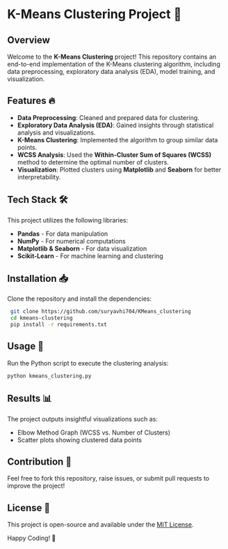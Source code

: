# K-Means Clustering Project 🚀

## Overview

Welcome to the **K-Means Clustering** project! This repository contains an end-to-end implementation of the K-Means clustering algorithm, including data preprocessing, exploratory data analysis (EDA), model training, and visualization.

## Features 🔥

- **Data Preprocessing**: Cleaned and prepared data for clustering.
- **Exploratory Data Analysis (EDA)**: Gained insights through statistical analysis and visualizations.
- **K-Means Clustering**: Implemented the algorithm to group similar data points.
- **WCSS Analysis**: Used the **Within-Cluster Sum of Squares (WCSS)** method to determine the optimal number of clusters.
- **Visualization**: Plotted clusters using **Matplotlib** and **Seaborn** for better interpretability.

## Tech Stack 🛠️

This project utilizes the following libraries:

- **Pandas** - For data manipulation
- **NumPy** - For numerical computations
- **Matplotlib & Seaborn** - For data visualization
- **Scikit-Learn** - For machine learning and clustering

## Installation 📥

Clone the repository and install the dependencies:

```bash
 git clone https://github.com/suryavhi704/KMeans_clustering
 cd kmeans-clustering
 pip install -r requirements.txt
```

## Usage 🚀

Run the Python script to execute the clustering analysis:

```bash
python kmeans_clustering.py
```

## Results 📊

The project outputs insightful visualizations such as:

- Elbow Method Graph (WCSS vs. Number of Clusters)
- Scatter plots showing clustered data points

## Contribution 🤝

Feel free to fork this repository, raise issues, or submit pull requests to improve the project!

## License 📜

This project is open-source and available under the [MIT License](LICENSE).

Happy Coding! 🎯

